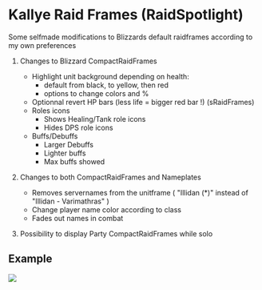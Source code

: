 # Kallye Raid Frames (RaidSpotlight)

Some selfmade modifications to Blizzards default raidframes according to my own preferences

1. Changes to Blizzard CompactRaidFrames
    - Highlight unit background depending on health:
       - default from black, to yellow, then red
       - options to change colors and %
    - Optionnal revert HP bars (less life = bigger red bar !) (sRaidFrames)
    - Roles icons
        - Shows Healing/Tank role icons
        - Hides DPS role icons
    - Buffs/Debuffs
        - Larger Debuffs
        - Lighter buffs
        - Max buffs showed

2. Changes to both CompactRaidFrames and Nameplates
    - Removes servernames from the unitframe ( "Illidan (*)" instead of "Illidan - Varimathras" )
    - Change player name color according to class
    - Fades out names in combat

3. Possibility to display Party CompactRaidFrames while solo



## Example
![]( https://user-images.githubusercontent.com/732505/44743527-11ff5d80-ab03-11e8-84d2-32767a58a7c5.png )